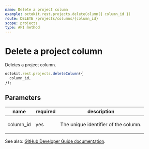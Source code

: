 ```yaml
---
name: Delete a project column
example: octokit.rest.projects.deleteColumn({ column_id })
route: DELETE /projects/columns/{column_id}
scope: projects
type: API method
---
```


# Delete a project column

Deletes a project column.

```js
octokit.rest.projects.deleteColumn({
  column_id,
});
```

## Parameters

<table>
  <thead>
    <tr>
      <th>name</th>
      <th>required</th>
      <th>description</th>
    </tr>
  </thead>
  <tbody>
    <tr><td>column_id</td><td>yes</td><td>

The unique identifier of the column.

</td></tr>
  </tbody>
</table>

See also: [GitHub Developer Guide documentation](https://docs.github.com/rest/reference/projects#delete-a-project-column).

